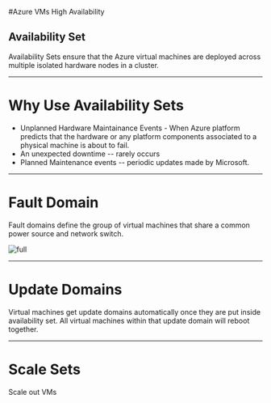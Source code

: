#Azure VMs High Availability

## Availability Set
Availability Sets ensure that the Azure virtual machines are deployed across multiple isolated hardware nodes in a cluster.
 
---

# Why Use Availability Sets
* Unplanned Hardware Maintainance Events -  When Azure platform predicts that the hardware or any platform components associated to a physical machine is about to fail.
* An unexpected downtime -- rarely occurs
* Planned Maintenance events -- periodic updates made by Microsoft.

---
# Fault Domain 
Fault domains define the group of virtual machines that share a common power source and network switch.

![full](https://csharpcorner-mindcrackerinc.netdna-ssl.com/article/availability-set-fault-domains-and-update-domains-in-azure-virtual-machie/Images/Screenshot_26.png "Logo Title Text 1")

---
# Update Domains
Virtual machines get update domains automatically once they are put inside availability set.
All virtual machines within that update domain will reboot together.

---
# Scale Sets
Scale out VMs